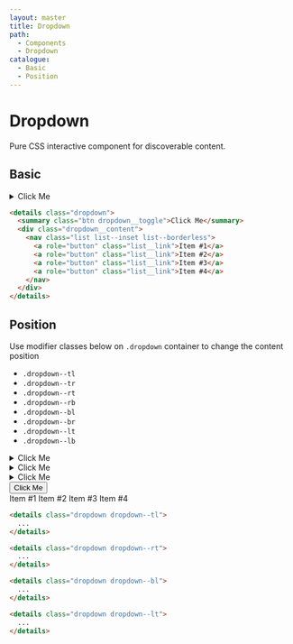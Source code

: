 ```yaml
---
layout: master
title: Dropdown
path:
  - Components
  - Dropdown
catalogue:
  - Basic
  - Position
---
```


# Dropdown

Pure CSS interactive component for discoverable content.

## Basic

<section class="snippet">
  <div class="snippet__preview">
    <details class="dropdown">
      <summary class="btn dropdown__toggle">Click Me</summary>
      <div class="dropdown__content">
        <nav class="list list--inset list--borderless">
          <a role="button" class="list__link">Item #1</a>
          <a role="button" class="list__link">Item #2</a>
          <a role="button" class="list__link">Item #3</a>
          <a role="button" class="list__link">Item #4</a>
        </nav>
      </div>
    </details>
  </div>
  <div class="snippet__source">

```html
<details class="dropdown">
  <summary class="btn dropdown__toggle">Click Me</summary>
  <div class="dropdown__content">
    <nav class="list list--inset list--borderless">
      <a role="button" class="list__link">Item #1</a>
      <a role="button" class="list__link">Item #2</a>
      <a role="button" class="list__link">Item #3</a>
      <a role="button" class="list__link">Item #4</a>
    </nav>
  </div>
</details>
```

  </div>
</section>

## Position

Use modifier classes below on `.dropdown` container to change the content position

- `.dropdown--tl`
- `.dropdown--tr`
- `.dropdown--rt`
- `.dropdown--rb`
- `.dropdown--bl`
- `.dropdown--br`
- `.dropdown--lt`
- `.dropdown--lb`

<section class="snippet">
  <div class="snippet__preview">
    <div class="level level@md">
      <div class="level__item">
        <details class="dropdown dropdown--tl">
          <summary class="btn dropdown__toggle">Click Me</summary>
          <div class="dropdown__content">
            <nav class="list list--inset list--borderless">
              <a role="button" class="list__link">Item #1</a>
              <a role="button" class="list__link">Item #2</a>
              <a role="button" class="list__link">Item #3</a>
              <a role="button" class="list__link">Item #4</a>
            </nav>
          </div>
        </details>
      </div>
      <div class="level__item">
        <details class="dropdown dropdown--rt">
          <summary class="btn dropdown__toggle">Click Me</summary>
          <div class="dropdown__content">
            <nav class="list list--inset list--borderless">
              <a role="button" class="list__link">Item #1</a>
              <a role="button" class="list__link">Item #2</a>
              <a role="button" class="list__link">Item #3</a>
              <a role="button" class="list__link">Item #4</a>
            </nav>
          </div>
        </details>
      </div>
      <div class="level__item">
        <details class="dropdown dropdown--bl">
          <summary class="btn dropdown__toggle">Click Me</summary>
          <div class="dropdown__content">
            <nav class="list list--inset list--borderless">
              <a role="button" class="list__link">Item #1</a>
              <a role="button" class="list__link">Item #2</a>
              <a role="button" class="list__link">Item #3</a>
              <a role="button" class="list__link">Item #4</a>
            </nav>
          </div>
        </details>
      </div>
      <div class="level__item">
        <div class="dropdown dropdown--lt">
          <button class="btn dropdown__toggle" data-toggle="dropdown">Click Me</button>
          <div class="dropdown__content hidden">
            <nav class="list list--inset list--borderless m-0">
              <a role="button" class="list__link">Item #1</a>
              <a role="button" class="list__link">Item #2</a>
              <a role="button" class="list__link">Item #3</a>
              <a role="button" class="list__link">Item #4</a>
            </nav>
          </div>
        </div>
      </div>
    </div>
  </div>
  <div class="snippet__source">

```html
<details class="dropdown dropdown--tl">
  ...
</details>

<details class="dropdown dropdown--rt">
  ...
</details>

<details class="dropdown dropdown--bl">
  ...
</details>

<details class="dropdown dropdown--lt">
  ...
</details>
```

  </div>
</section>
